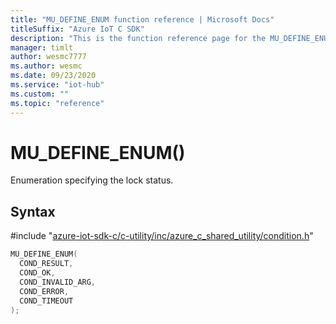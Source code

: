 ```yaml
---                             
title: "MU_DEFINE_ENUM function reference | Microsoft Docs" 
titleSuffix: "Azure IoT C SDK"            
description: "This is the function reference page for the MU_DEFINE_ENUM() function in the Azure IoT C SDK. This SDK is used with Azure IoT Hub and Azure IoT Hub Device Provisioning Service"            
manager: timlt                 
author: wesmc7777              
ms.author: wesmc               
ms.date: 09/23/2020                    
ms.service: "iot-hub"             
ms.custom: ""                
ms.topic: "reference"        
---                            
```


# MU_DEFINE_ENUM()

Enumeration specifying the lock status.

## Syntax

\#include "[azure-iot-sdk-c/c-utility/inc/azure_c_shared_utility/condition.h](../condition-h.md)"  
```C
MU_DEFINE_ENUM(
  COND_RESULT,
  COND_OK,
  COND_INVALID_ARG,
  COND_ERROR,
  COND_TIMEOUT
);
```

